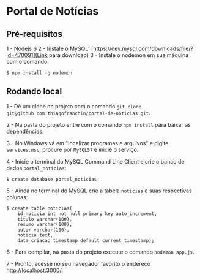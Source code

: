 Portal de Notícias
========

Pré-requisitos
---------------

1 - [Nodejs 6](https://nodejs.org)
2 - Instale o MySQL: [https://dev.mysql.com/downloads/file/?id=470091](Link para download)
3 - Instale o nodemon em sua máquina com o comando:
```console
$ npm install -g nodemon
```

Rodando local
--------------

1 - Dê um clone no projeto com o comando `git clone git@github.com:thiagofranchin/portal-de-noticias.git`.

2 - Na pasta do projeto entre com o comando `npm install` para baixar as dependências.

3 - No Windows vá em "localizar programas e arquivos" e digite `services.msc`, procure por `MySQL57` e inicie o serviço.

4 - Inicie o terminal do MySQL Command Line Client e crie o banco de dados `portal_noticias`:
```console
$ create database portal_noticias;
```

5 - Ainda no terminal do MySQL crie a tabela `noticias` e suas respectivas colunas:
```console
$ create table noticias(
    id_noticia int not null primary key auto_increment,
    titulo varchar(100),
    resumo varchar(100),
    autor varchar(100),
    noticia text,
    data_criacao timestamp default current_timestamp);
```

6 - Para compilar, na pasta do projeto execute o comando `nodemon app.js`.

7 - Pronto, acesse no seu navegador favorito o endereço [http://localhost:3000/](http://localhost:3000/).
